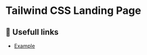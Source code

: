 # Tailwind CSS Landing Page

## :link: Usefull links

- [Example](https://github.com/themesberg/tailwind-landing-page)
